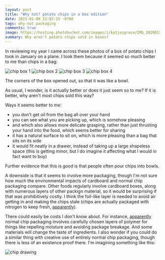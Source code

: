 ```yaml
---
layout: post
title: "Why not? potato chips in a box edition"
date: 2021-01-08 12:02:15 -0700
tags: why-not packaging
comments: true
image: https://hosting.photobucket.com/images/i/katjasgrace/IMG_20200121_220350.jpg
summary: Why aren't potato chips sold in boxes?
---
```

In reviewing my year I came across these photos of a box of potato chips I took in January on a plane. I took them because it seemed so much better to me than chips in a bag:<!--ex-->

![chip box 1](https://hosting.photobucket.com/images/i/katjasgrace/IMG_20200121_220233.jpg)
![chip box 2](https://hosting.photobucket.com/images/i/katjasgrace/IMG_20200121_220350.jpg)
![chip box 3](https://hosting.photobucket.com/images/i/katjasgrace/IMG_20200121_220257.jpg)
![chip box 4](https://hosting.photobucket.com/images/i/katjasgrace/IMG_20200121_220310_(1).jpg)

The corners of the box opened out, so that it was like a bowl.

As usual, I wonder, is it actually better or does it just seem so to me? If it is better, why aren't most chips sold this way?

Ways it seems better to me:
- you don't get oil from the bag all over your hand
- you can see what you are picking up, which is somehow pleasing
- and which also allows more delicate grasping, rather than just thrusting your hand into the food, which seems better for sharing
- it has a natural surface to sit on, which is more pleasing than a bag that sits on its side
- it would fit neatly in a drawer, instead of taking up a large shapeless space (this is getting minor, but I do imagine it affecting what I would in fact want to buy)

Further evidence that this is good is that people often pour chips into bowls.

A downside is that it seems to involve more packaging, though I'm not sure how much the environmental impacts of cardboard and normal chip packaging compare.  Other foods regularly involve cardboard boxes, along with numerous layers of other packign material, so it would be surprising if that was prohibitively costly. I think the foil-like layer is needed to avoid air getting in and making the chips stale (chips are actually packaged with nitrogen to keep fresh, [apparently](https://www.mentalfloss.com/article/51993/why-are-potato-chip-bags-always-half-empty)).

There could easily be costs I don't know about. For instance, [apparently](https://www.polymersolutions.com/blog/the-science-behind-packaging-the-chip-challenge-flavors/#:~:text=A%20typical%20potato%20chip%20bag,Surlyn%C2%AE%2C%20a%20thermoplastic%20resin.) normal chip packaging involves carefully chosen layers of polymer for things like repelling moisture and avoiding package breakage. And some materials will change the taste of ingredients. I also wonder if you could do a similar thing with creative use of entirely normal chip packaging, though there is less of an existence proof there. I'm imagining something like this:

![chip drawing](https://hosting.photobucket.com/images/i/katjasgrace/PXL_20210108_195551123.jpg)
